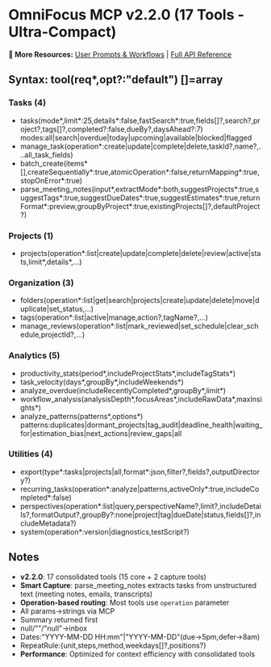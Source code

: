 # OmniFocus MCP v2.2.0 (17 Tools - Ultra-Compact)

**📖 More Resources:** [User Prompts & Workflows](../prompts/README.md) | [Full API Reference](./API-REFERENCE-LLM.md)

## Syntax: tool(req*,opt?:"default") []=array

### Tasks (4)
- tasks(mode*,limit*:25,details*:false,fastSearch*:true,fields[]?,search?,project?,tags[]?,completed?:false,dueBy?,daysAhead?:7) modes:all|search|overdue|today|upcoming|available|blocked|flagged
- manage_task(operation*:create|update|complete|delete,taskId?,name?,...all_task_fields)
- batch_create(items*[],createSequentially*:true,atomicOperation*:false,returnMapping*:true,stopOnError*:true)
- parse_meeting_notes(input*,extractMode*:both,suggestProjects*:true,suggestTags*:true,suggestDueDates*:true,suggestEstimates*:true,returnFormat*:preview,groupByProject*:true,existingProjects[]?,defaultProject?)

### Projects (1)
- projects(operation*:list|create|update|complete|delete|review|active|stats,limit*,details*,...)

### Organization (3)
- folders(operation*:list|get|search|projects|create|update|delete|move|duplicate|set_status,...)
- tags(operation*:list|active|manage,action?,tagName?,...)
- manage_reviews(operation*:list|mark_reviewed|set_schedule|clear_schedule,projectId?,...)

### Analytics (5)
- productivity_stats(period*,includeProjectStats*,includeTagStats*)
- task_velocity(days*,groupBy*,includeWeekends*)
- analyze_overdue(includeRecentlyCompleted*,groupBy*,limit*)
- workflow_analysis(analysisDepth*,focusAreas*,includeRawData*,maxInsights*)
- analyze_patterns(patterns*,options*) patterns:duplicates|dormant_projects|tag_audit|deadline_health|waiting_for|estimation_bias|next_actions|review_gaps|all

### Utilities (4)
- export(type*:tasks|projects|all,format*:json,filter?,fields?,outputDirectory?)
- recurring_tasks(operation*:analyze|patterns,activeOnly*:true,includeCompleted*:false)
- perspectives(operation*:list|query,perspectiveName?,limit?,includeDetails?,formatOutput?,groupBy?:none|project|tag|dueDate|status,fields[]?,includeMetadata?)
- system(operation*:version|diagnostics,testScript?)

## Notes
- **v2.2.0**: 17 consolidated tools (15 core + 2 capture tools)
- **Smart Capture**: parse_meeting_notes extracts tasks from unstructured text (meeting notes, emails, transcripts)
- **Operation-based routing**: Most tools use `operation` parameter
- All params→strings via MCP
- Summary returned first
- null/""/​"null"→inbox
- Dates:"YYYY-MM-DD HH:mm"|"YYYY-MM-DD"(due→5pm,defer→8am)
- RepeatRule:{unit,steps,method,weekdays[]?,positions?}
- **Performance**: Optimized for context efficiency with consolidated tools